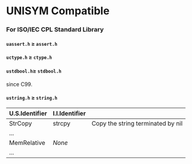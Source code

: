 # UNISYM Compatible

### For ISO/IEC CPL Standard Library



#### `uassert.h` ≥ `assert.h`



#### `uctype.h` ≥ `ctype.h`



#### `ustdbool.h`≥ `stdbool.h` 

since C99.

#### `ustring.h` ≥ `string.h`

| U.S.Identifier | I.I.Identifier |                                   |
| -------------- | -------------- | --------------------------------- |
| StrCopy        | strcpy         | Copy the string terminated by nil |
| ...            |                |                                   |
| MemRelative    | *None*         |                                   |
| ...            |                |                                   |



